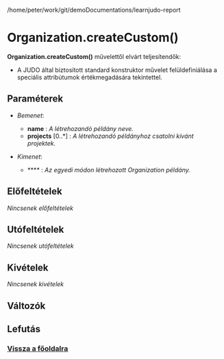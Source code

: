 
/home/peter/work/git/demoDocumentations/learnjudo-report


# Organization.createCustom()
**Organization.createCustom()** művelettől elvárt teljesítendők:

- A JUDO által biztosított standard konstruktor művelet felüldefiniálása a speciális attribútumok értékmegadására tekintettel.

##  Paraméterek
- *Bemenet*:
  - **name**   : *A létrehozandó példány neve.*
  - **projects** [0..*]  : *A létrehozandó példányhoz csatolni kívánt projektek.*

- *Kimenet*:
  - ****  : *Az egyedi módon létrehozott Organization példány.* 

##  Előfeltételek

*Nincsenek előfeltételek*


##  Utófeltételek

*Nincsenek utófeltételek*

##  Kivételek

*Nincsenek kivételek*


##  Változók

##  Lefutás

###  [Vissza a főoldalra](../../../../../../index.md)
